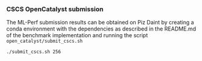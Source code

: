 ### CSCS OpenCatalyst submission

The ML-Perf submission results can be obtained on Piz Daint by creating a conda environment with the dependencies as described in the README.md of the benchmark implementation and running the script `open_catalyst/submit_cscs.sh` 

```
./submit_cscs.sh 256
```
